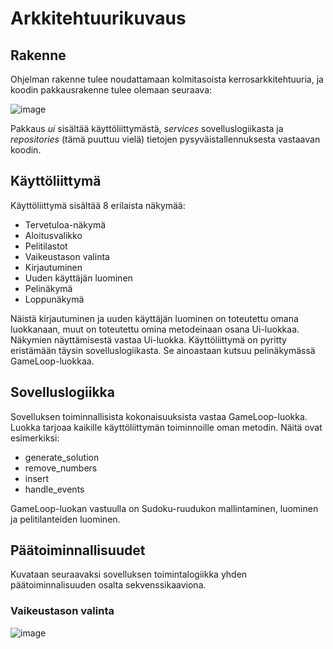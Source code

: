 # Arkkitehtuurikuvaus

## Rakenne
Ohjelman rakenne tulee noudattamaan kolmitasoista kerrosarkkitehtuuria, ja koodin pakkausrakenne tulee olemaan seuraava:

![image](https://user-images.githubusercontent.com/117500758/207262820-0d906bd9-5a4a-45e5-9d0d-8a239035c2f2.png)

Pakkaus *ui* sisältää käyttöliittymästä, *services* sovelluslogiikasta ja *repositories* (tämä puuttuu vielä) tietojen pysyväistallennuksesta vastaavan koodin.

## Käyttöliittymä

Käyttöliittymä sisältää 8 erilaista näkymää:

- Tervetuloa-näkymä
- Aloitusvalikko
- Pelitilastot
- Vaikeustason valinta
- Kirjautuminen
- Uuden käyttäjän luominen
- Pelinäkymä
- Loppunäkymä

Näistä kirjautuminen ja uuden käyttäjän luominen on toteutettu omana luokkanaan, muut on toteutettu omina metodeinaan osana Ui-luokkaa. Näkymien näyttämisestä vastaa Ui-luokka. Käyttöliittymä on pyritty eristämään täysin sovelluslogiikasta. Se ainoastaan kutsuu pelinäkymässä GameLoop-luokkaa.

## Sovelluslogiikka

Sovelluksen toiminnallisista kokonaisuuksista vastaa GameLoop-luokka. Luokka tarjoaa kaikille käyttöliittymän toiminnoille oman metodin. Näitä ovat esimerkiksi: 

- generate_solution
- remove_numbers
- insert
- handle_events

GameLoop-luokan vastuulla on Sudoku-ruudukon mallintaminen, luominen ja pelitilanteiden luominen. 

## Päätoiminnallisuudet

Kuvataan seuraavaksi sovelluksen toimintalogiikka yhden päätoiminnalisuuden osalta sekvenssikaaviona.

### Vaikeustason valinta

![image](https://user-images.githubusercontent.com/117500758/205943711-a89407cd-2c71-429d-98b5-5f845ce641f8.png)




